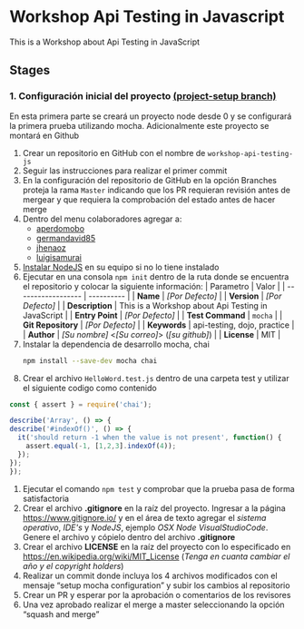 # Workshop Api Testing in Javascript

This is a Workshop about Api Testing in JavaScript

## Stages

### 1. Configuración inicial del proyecto [(project-setup branch)](https://github.com/aperdomob/workshop-api-testing-js/tree/project-setup)

En esta primera parte se creará un proyecto node desde 0 y se configurará la primera prueba utilizando mocha. Adicionalmente este proyecto se montará en Github

1. Crear un repositorio en GitHub con el nombre de `workshop-api-testing-js`
1. Seguir las instrucciones para realizar el primer commit
1. En la configuración del repositorio de GitHub en la opción Branches proteja la rama `Master` indicando que los PR requieran revisión antes de mergear y que requiera la comprobación del estado antes de hacer merge
1. Dentro del menu colaboradores agregar a:
   * [aperdomobo](https://github.com/aperdomob)
   * [germandavid85](https://github.com/germandavid85)
   * [jhenaoz](https://github.com/jhenaoz)
   * [luigisamurai](https://github.com/luigisamurai)
1. [Instalar NodeJS](https://nodejs.org/es/download/package-manager/) en su equipo si no lo tiene instalado
1. Ejecutar en una consola `npm init` dentro de la ruta donde se encuentra el repositorio y colocar la siguiente información:
   | Parametro          | Valor |
   | ------------------ | ---------- |
   | **Name**           | _[Por Defecto]_                                    |
   | **Version**        | _[Por Defecto]_                                    |
   | **Description**    | This is a Workshop about Api Testing in JavaScript |
   | **Entry Point**    | _[Por Defecto]_                                    |
   | **Test Command**   | `mocha`                                            |
   | **Git Repository** | _[Por Defecto]_                                    |
   | **Keywords**       | api-testing, dojo, practice                        |
   | **Author**         | _[Su nombre]_ <_[Su correo]_> (_[su github]_)      |
   | **License**        | MIT                                                |
1. Instalar la dependencia de desarrollo mocha, chai
   ```sh
   npm install --save-dev mocha chai
   ```
1. Crear el archivo `HelloWord.test.js` dentro de una carpeta test y utilizar el siguiente codigo como contenido
  ```js
  const { assert } = require('chai');

  describe('Array', () => {
  describe('#indexOf()', () => {
    it('should return -1 when the value is not present', function() {
      assert.equal(-1, [1,2,3].indexOf(4));
    });
  });
  });
  ```
1. Ejecutar el comando `npm test` y comprobar que la prueba pasa de forma satisfactoria
1. Crear el archivo **.gitignore** en la raíz del proyecto. Ingresar a la página <https://www.gitignore.io/> y en el área de texto  agregar el _sistema operativo_, _IDE's_ y _NodeJS_, ejemplo _OSX Node VisualStudioCode_. Genere el archivo y cópielo dentro del archivo **.gitignore**
1. Crear el archivo **LICENSE** en la raíz del proyecto con lo especificado en <https://en.wikipedia.org/wiki/MIT_License> (_Tenga en cuanta cambiar el año y el copyright holders_)
1. Realizar un commit donde incluya los 4 archivos modificados con el mensaje “setup mocha configuration” y subir los cambios al repositorio
1. Crear un PR y esperar por la aprobación o comentarios de los revisores
1. Una vez aprobado realizar el merge a master seleccionando la opción “squash and merge”
